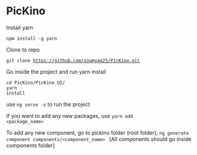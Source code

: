 # PicKino

Install yarn

<code>npm install -g yarn</code>

Clone to repo

<code>git clone https://github.com/soumyag25/PicKino.git</code>

Go inside the project and run yarn install

<code>cd PicKino/PicKino_UI/</code>
<br>
<code>yarn install</code>

use <code>ng serve -o</code> to run the project

If you want to add any new packages, use
<code>yarn add <package_name></code>

To add any new component, go to pickino folder (root folder),
<code>ng generate component components/<component_name> </code>
[All components should go inside components folder]
